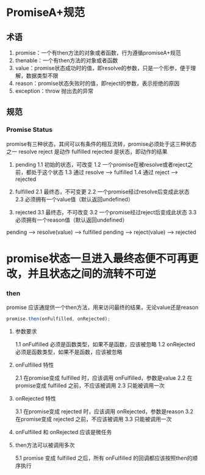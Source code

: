 # PromiseA+规范

## 术语

1. promise：一个有then方法的对象或者函数，行为遵循promiseA+规范
2. thenable：一个有then方法的对象或者函数
3. value：promise状态成功时的值，即resolve的参数，只是一个形参，便于理解，数据类型不限
4. reason：promise状态失败时的值，即reject的参数，表示拒绝的原因
5. exception：throw 抛出去的异常

## 规范

### Promise Status

promise有三种状态，其间可以有条件的相互流转，promise必须处于这三种状态之一
resolve reject 是动作
fulfilled rejected 是状态，即动作的结果

1. pending 
    1.1 初始的状态，可改变
    1.2 一个promise在被resolve或者reject之前，都处于这个状态
    1.3 通过 resolve ——> fulfilled
    1.4 通过 reject ——> rejected

2. fulfilled
    2.1 最终态，不可变更
    2.2 一个promise经过resolve后变成此状态
    2.3 必须拥有一个value值（默认返回undefined）

3. rejected
    3.1 最终态，不可改变
    3.2 一个promise经过reject后变成此状态
    3.3 必须拥有一个reason值（默认返回undefined）

pending ——> resolve(value) ——> fulfilled
pending ——> reject(value) ——> rejected

# promise状态一旦进入最终态便不可再更改，并且状态之间的流转不可逆

### then
promise 应该通提供一个then方法，用来访问最终的结果，无论value还是reason

```js
promise.then(onFulfilled, onRejected);
```

1. 参数要求

    1.1 onFulfilled 必须是函数类型，如果不是函数，应该被忽略
    1.2 onRejected 必须是函数类型，如果不是函数，应该被忽略

2. onFulfilled 特性

    2.1 在promise变成 fulfilled 时，应该调用 onFulfilled，参数是value
    2.2 在promise变成 fulfilled 之前，不应该被调用
    2.3 只能被调用一次

3. onRejected 特性

    3.1 在promise变成 rejected 时，应该调用 onRejected，参数是reason
    3.2 在promise变成 rejected 之前，不应该被调用
    3.3 只能被调用一次

4. onFulfilled 和 onRejected 应该是微任务

5. then方法可以被调用多次

    5.1 promise 变成 fulfilled 之后，所有 onFulfilled 的回调都应该按照then的顺序执行